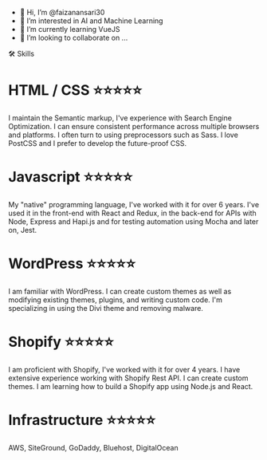 - 👋 Hi, I’m @faizanansari30
- 👀 I’m interested in AI and Machine Learning
- 🌱 I’m currently learning VueJS
- 💞️ I’m looking to collaborate on ...

🛠 Skills
# HTML / CSS ⭐️⭐️⭐️⭐️⭐️
I maintain the Semantic markup, I've experience with Search Engine Optimization. I can ensure consistent performance across multiple browsers and platforms. I often turn to using preprocessors such as Sass. I love PostCSS and I prefer to develop the future-proof CSS.

# Javascript ⭐️⭐️⭐️⭐️⭐️
My "native" programming language, I've worked with it for over 6 years. I've used it in the front-end with React and Redux, in the back-end for APIs with Node, Express and Hapi.js and for testing automation using Mocha and later on, Jest.

# WordPress ⭐️⭐️⭐️⭐️⭐️
I am familiar with WordPress. I can create custom themes as well as modifying existing themes, plugins, and writing custom code. I'm specializing in using the Divi theme and removing malware.

# Shopify ⭐️⭐️⭐️⭐️⭐️
I am proficient with Shopify, I've worked with it for over 4 years. I have extensive experience working with Shopify Rest API. I can create custom themes. I am learning how to build a Shopify app using Node.js and React.

# Infrastructure ⭐️⭐️⭐️⭐️⭐️
AWS, SiteGround, GoDaddy, Bluehost, DigitalOcean



<!---
faizanansari30/faizanansari30 is a ✨ special ✨ repository because its `README.md` (this file) appears on your GitHub profile.
You can click the Preview link to take a look at your changes.
--->
